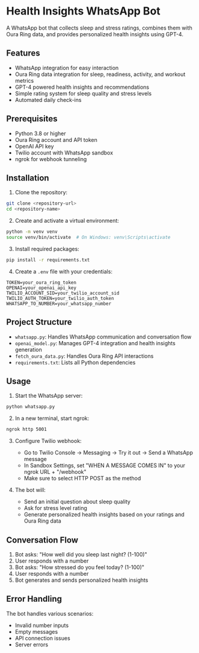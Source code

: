 # Health Insights WhatsApp Bot

A WhatsApp bot that collects sleep and stress ratings, combines them with Oura Ring data, and provides personalized health insights using GPT-4.

## Features

- WhatsApp integration for easy interaction
- Oura Ring data integration for sleep, readiness, activity, and workout metrics
- GPT-4 powered health insights and recommendations
- Simple rating system for sleep quality and stress levels
- Automated daily check-ins

## Prerequisites

- Python 3.8 or higher
- Oura Ring account and API token
- OpenAI API key
- Twilio account with WhatsApp sandbox
- ngrok for webhook tunneling

## Installation

1. Clone the repository:
```bash
git clone <repository-url>
cd <repository-name>
```

2. Create and activate a virtual environment:
```bash
python -m venv venv
source venv/bin/activate  # On Windows: venv\Scripts\activate
```

3. Install required packages:
```bash
pip install -r requirements.txt
```

4. Create a `.env` file with your credentials:
```
TOKEN=your_oura_ring_token
OPENAI=your_openai_api_key
TWILIO_ACCOUNT_SID=your_twilio_account_sid
TWILIO_AUTH_TOKEN=your_twilio_auth_token
WHATSAPP_TO_NUMBER=your_whatsapp_number
```

## Project Structure

- `whatsapp.py`: Handles WhatsApp communication and conversation flow
- `openai_model.py`: Manages GPT-4 integration and health insights generation
- `fetch_oura_data.py`: Handles Oura Ring API interactions
- `requirements.txt`: Lists all Python dependencies

## Usage

1. Start the WhatsApp server:
```bash
python whatsapp.py
```

2. In a new terminal, start ngrok:
```bash
ngrok http 5001
```

3. Configure Twilio webhook:
   - Go to Twilio Console → Messaging → Try it out → Send a WhatsApp message
   - In Sandbox Settings, set "WHEN A MESSAGE COMES IN" to your ngrok URL + "/webhook"
   - Make sure to select HTTP POST as the method

4. The bot will:
   - Send an initial question about sleep quality
   - Ask for stress level rating
   - Generate personalized health insights based on your ratings and Oura Ring data

## Conversation Flow

1. Bot asks: "How well did you sleep last night? (1-100)"
2. User responds with a number
3. Bot asks: "How stressed do you feel today? (1-100)"
4. User responds with a number
5. Bot generates and sends personalized health insights

## Error Handling

The bot handles various scenarios:
- Invalid number inputs
- Empty messages
- API connection issues
- Server errors

 